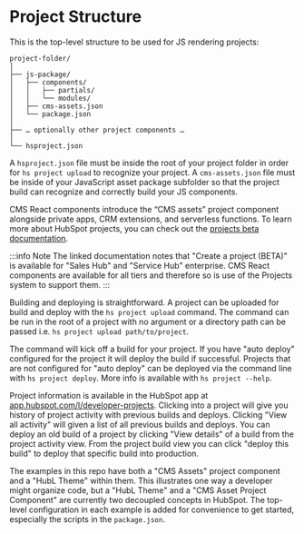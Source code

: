 # Project Structure

This is the top-level structure to be used for JS rendering projects:

```
project-folder/
│
├── js-package/
│   ├── components/
│   │   ├── partials/
│   │   └── modules/
│   ├── cms-assets.json
│   └── package.json
│
├── … optionally other project components …
│
└── hsproject.json
```

A `hsproject.json` file must be inside the root of your project folder in order for `hs project upload` to recognize your project. A `cms-assets.json` file must be inside of your JavaScript asset package subfolder so that the project build can recognize and correctly build your JS components.

CMS React components introduce the “CMS assets” project component alongside private apps, CRM extensions, and serverless functions. To learn more about HubSpot projects, you can check out the [projects beta documentation](https://developers.hubspot.com/docs/platform/build-and-deploy-using-hubspot-projects).

:::info Note
The linked documentation notes that "Create a project (BETA)" is available for "Sales Hub" and "Service Hub" enterprise. CMS React components are available for all tiers and therefore so is use of the Projects system to support them.
:::

Building and deploying is straightforward. A project can be uploaded for build and deploy with the `hs project upload` command. The command can be run in the root of a project with no argument or a directory path can be passed i.e. `hs project upload path/to/project`.

The command will kick off a build for your project. If you have "auto deploy" configured for the project it will deploy the build if successful. Projects that are not configured for "auto deploy" can be deployed via the command line with `hs project deploy`. More info is available with `hs project --help`.

Project information is available in the HubSpot app at [app.hubspot.com/l/developer-projects](https://app.hubspot.com/l/developer-projects). Clicking into a project will give you history of project activity with previous builds and deploys. Clicking "View all activity" will given a list of all previous builds and deploys. You can deploy an old build of a project by clicking "View details" of a build from the project activity view. From the project build view you can click "deploy this build" to deploy that specific build into production.

The examples in this repo have both a "CMS Assets" project component and a "HubL Theme" within them. This illustrates one way a developer might organize code, but a "HubL Theme" and a "CMS Asset Project Component" are currently two decoupled concepts in HubSpot. The top-level configuration in each example is added for convenience to get started, especially the scripts in the `package.json`.
